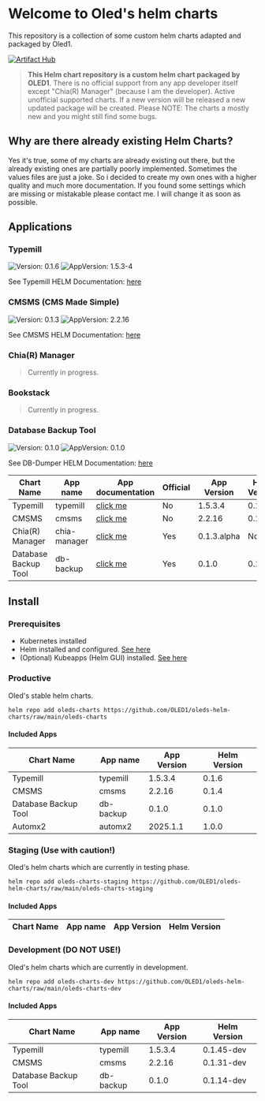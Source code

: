 # Welcome to **Oled's helm charts**
This repository is a collection of some custom helm charts adapted and packaged by Oled1.

[![Artifact Hub](https://img.shields.io/endpoint?url=https://artifacthub.io/badge/repository/oleds-helm-charts)](https://artifacthub.io/packages/search?repo=oleds-helm-charts)

> **This Helm chart repository is a custom helm chart packaged by OLED1**.
> There is no official support from any app developer itself except "Chia(R) Manager" (because I am the developer).
> Active unofficial supported charts. If a new version will be released a new updated package will be created.
> Please NOTE: The charts a mostly new and you might still find some bugs.

## Why are there already existing Helm Charts?
Yes it's true, some of my charts are already existing out there, but the already existing ones are partially poorly implemented. Sometimes the values files are just a joke.
So i decided to create my own ones with a higher quality and much more documentation. If you found some settings which are missing or mistakable please contact me. I will change it as soon as possible.

## Applications
### Typemill
![Version: 0.1.6](https://img.shields.io/badge/Version-0.1.6-informational?style=flat-square) ![AppVersion: 1.5.3-4](https://img.shields.io/badge/AppVersion-1.5.3.4-informational?style=flat-square)

See Typemill HELM Documentation: [here](https://github.com/OLED1/oleds-helm-charts/blob/main/helm-development/typemill/README.md)

### CMSMS (CMS Made Simple)
![Version: 0.1.3](https://img.shields.io/badge/Version-0.1.3-informational?style=flat-square) ![AppVersion: 2.2.16](https://img.shields.io/badge/AppVersion-2.2.16-informational?style=flat-square)

See CMSMS HELM Documentation: [here](https://github.com/OLED1/oleds-helm-charts/blob/main/helm-development/cmsms/README.md)

### Chia(R) Manager
> Currently in progress.

### Bookstack
> Currently in progress.

### Database Backup Tool
![Version: 0.1.0](https://img.shields.io/badge/Version-0.1.0-informational?style=flat-square) ![AppVersion: 0.1.0](https://img.shields.io/badge/AppVersion-0.1.0-informational?style=flat-square)

See DB-Dumper HELM Documentation: [here](https://github.com/OLED1/oleds-helm-charts/blob/main/helm-development/db-backup/README.md)

| Chart Name | App name | App documentation | Official | App Version | Helm Version |
| ------------- | ------------- | ------------- | ------------- | ------------- | ------------- |
| Typemill  | typemill  | [click me](https://typemill.net/getting-started) | No | 1.5.3.4 | 0.1.6 |
| CMSMS    | cmsms  | [click me](https://docs.cmsmadesimple.org/) | No | 2.2.16 | 0.1.4 |
| Chia(R) Manager  | chia-manager | [click me](https://docs.chia-manager.org/) | Yes | 0.1.3.alpha | None |
| Database Backup Tool | db-backup  | [click me](https://github.com/OLED1/oleds-helm-charts/blob/main/helm-development/db-backup/README.md) | Yes | 0.1.0 | 0.1.0 |

## Install
### Prerequisites
- Kubernetes installed
- Helm installed and configured. [See here](https://helm.sh/docs/intro/install/)
- (Optional) Kubeapps (Helm GUI) installed. [See here](https://tanzu.vmware.com/developer/guides/kubeapps-gs/)

### Productive
Oled's stable helm charts.
```
helm repo add oleds-charts https://github.com/OLED1/oleds-helm-charts/raw/main/oleds-charts
```
#### Included Apps
| Chart Name | App name | App Version | Helm Version |
| ------------- | ------------- | ------------- | ------------- |
| Typemill  | typemill | 1.5.3.4 | 0.1.6 | 
| CMSMS    | cmsms | 2.2.16 | 0.1.4 |
| Database Backup Tool | db-backup | 0.1.0 | 0.1.0 |
| Automx2| automx2 | 2025.1.1 | 1.0.0 |

### Staging (Use with caution!)
Oled's helm charts which are currently in testing phase.
```
helm repo add oleds-charts-staging https://github.com/OLED1/oleds-helm-charts/raw/main/oleds-charts-staging
```
#### Included Apps
| Chart Name | App name | App Version | Helm Version |
| ------------- | ------------- | ------------- | ------------- |

### Development (DO NOT USE!)
Oled's helm charts which are currently in development.
```
helm repo add oleds-charts-dev https://github.com/OLED1/oleds-helm-charts/raw/main/oleds-charts-dev
```
#### Included Apps
| Chart Name | App name | App Version | Helm Version |
| ------------- | ------------- | ------------- | ------------- |
| Typemill  | typemill | 1.5.3.4 | 0.1.45-dev | 
| CMSMS    | cmsms | 2.2.16 | 0.1.31-dev |
| Database Backup Tool | db-backup | 0.1.0 | 0.1.14-dev |
